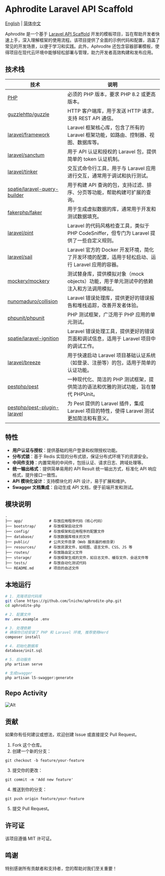 # Aphrodite Laravel API Scaffold

[English](README.md) | [简体中文](README-zh.md)

Aphrodite 是一个基于 [Laravel API Scaffold](https://github.com/redot-src/laravel-api-scaffold) 开发的模板项目，旨在帮助开发者快速上手，深入理解框架的使用流程。该项目提供了全面的示例代码和配置，涵盖了常见的开发场景，以便于学习和实践。此外，Aphrodite 还包含容器部署模板，使得项目在现代云环境中能够轻松部署与管理，助力开发者高效构建和发布应用。

## 技术栈

| 技术                                                                            | 说明                                                                                            |
| ------------------------------------------------------------------------------- | ----------------------------------------------------------------------------------------------- |
| [PHP](https://www.php.net/)                                                     | 必须的 PHP 版本，要求 PHP 8.2 或更高版本。                                                      |
| [guzzlehttp/guzzle](https://github.com/guzzle/guzzle)                           | HTTP 客户端库，用于发送 HTTP 请求，支持 REST API 通信。                                         |
| [laravel/framework](https://github.com/laravel/framework)                       | Laravel 框架核心库，包含了所有的 Laravel 框架功能，如路由、控制器、视图、数据库等。             |
| [laravel/sanctum](https://github.com/laravel/sanctum)                           | 用于 API 认证和授权的 Laravel 包，提供简单的 token 认证机制。                                   |
| [laravel/tinker](https://github.com/laravel/tinker)                             | 交互式命令行工具，用于与 Laravel 应用进行交互，通常用于调试和执行测试。                         |
| [spatie/laravel-query-builder](https://github.com/spatie/laravel-query-builder) | 用于构建 API 查询的包，支持过滤、排序、分页等功能，帮助构建可扩展的查询。                       |
| [fakerphp/faker](https://github.com/FakerPHP/Faker)                             | 用于生成虚拟数据的库，通常用于开发和测试数据填充。                                              |
| [laravel/pint](https://github.com/laravel/pint)                                 | Laravel 的代码风格检查工具，类似于 PHP CodeSniffer，但专门为 Laravel 提供了一些自定义规则。     |
| [laravel/sail](https://github.com/laravel/sail)                                 | Laravel 官方的 Docker 开发环境，简化了开发环境的配置，适用于轻松启动、运行 Laravel 应用的容器。 |
| [mockery/mockery](https://github.com/mockery/mockery)                           | 测试替身库，提供模拟对象（mock objects）功能，用于单元测试中的依赖注入和方法调用模拟。          |
| [nunomaduro/collision](https://github.com/nunomaduro/collision)                 | Laravel 错误处理库，提供更好的错误报告和堆栈追踪，改善开发者体验。                              |
| [phpunit/phpunit](https://phpunit.de/)                                          | PHP 测试框架，广泛用于 PHP 应用的单元测试。                                                     |
| [spatie/laravel-ignition](https://github.com/spatie/laravel-ignition)           | Laravel 错误处理工具，提供更好的错误页面和调试信息，适用于 Laravel 项目中的调试工作。           |
| [laravel/breeze](https://github.com/laravel/breeze)                             | 用于快速启动 Laravel 项目基础认证系统（如登录、注册等）的包，适用于简单的认证功能。             |
| [pestphp/pest](https://pestphp.com/)                                            | 一种现代化、简洁的 PHP 测试框架，提供简洁的语法和优雅的测试功能，旨在替代 PHPUnit。             |
| [pestphp/pest-plugin-laravel](https://pestphp.com/)                             | 为 Pest 提供的 Laravel 插件，集成 Laravel 项目的特性，使得 Laravel 测试更加简洁和有意义。       |

## 特性

- **用户认证与授权**：提供基础的用户登录和权限授权功能。
- **分布式锁**：基于 Redis 实现的分布式锁，保证分布式环境下的资源安全。
- **中间件支持**：内置常用的中间件，包括认证、请求日志、跨域处理等。
- **统一输出格式**：提供简单易用的 API Result 统一输出方式，标准化 API 响应格式，提升接口一致性。
- **API 模块化设计**：支持模块化的 API 设计，易于扩展和维护。
- **Swagger 文档集成**：自动生成 API 文档，便于前端开发和测试。

## 模块说明

```
.
├── app/            # 存放应用程序代码（核心代码）
├── bootstrap/      # 存放框架启动文件
├── config/         # 存放框架和应用程序的配置文件
├── database/       # 存放数据库相关的文件
├── public/         # 公共文件目录（Web 服务器的根目录）
├── resources/      # 存放资源文件，如视图、语言文件、CSS、JS 等
├── routes/         # 存放路由定义文件
├── storage/        # 存放框架生成的文件，如日志文件、缓存文件、会话文件等
├── tests/          # 存放自动化测试代码
└── README.md       # 项目的自述文件
```

## 本地运行

```bash
# 1. 克隆项目代码库
git clone https://github.com/lniche/aphrodite-php.git
cd aphrodite-php

# 2. 配置文件
mv .env.example .env

# 3. 处理依赖
# 确保你已经安装了 PHP 和 Laravel 环境, 推荐使用Herd
composer install

# 4. 初始化数据库
database/init.sql

# 5. 启动服务
php artisan serve

# 生成swagger
php artisan l5-swagger:generate
```

## Repo Activity

![Alt](https://repobeats.axiom.co/api/embed/92f87152abeaf234940e0a4979ac2644ab05a54f.svg "Repobeats analytics image")

## 贡献

如果你有任何建议或想法，欢迎创建 Issue 或直接提交 Pull Request。

1. Fork 这个仓库。
2. 创建一个新的分支：

```
git checkout -b feature/your-feature
```

3. 提交你的更改：

```
git commit -m 'Add new feature'
```

4. 推送到你的分支：

```
git push origin feature/your-feature
```

5. 提交 Pull Request。

## 许可证

该项目遵循 MIT 许可证。

## 鸣谢

特别感谢所有贡献者和支持者，您的帮助对我们至关重要！
